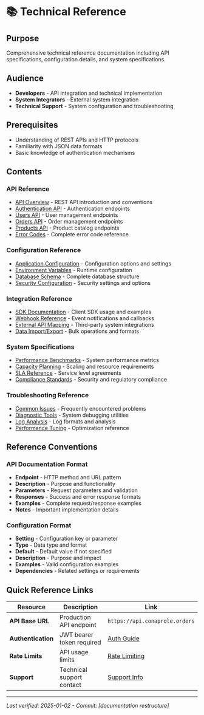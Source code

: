# 📚 Technical Reference

## Purpose

Comprehensive technical reference documentation including API specifications, configuration details, and system specifications.

## Audience

- **Developers** - API integration and technical implementation
- **System Integrators** - External system integration
- **Technical Support** - System configuration and troubleshooting

## Prerequisites

- Understanding of REST APIs and HTTP protocols
- Familiarity with JSON data formats
- Basic knowledge of authentication mechanisms

## Contents

### API Reference
- [API Overview](./api-overview.md) - REST API introduction and conventions
- [Authentication API](./authentication-api.md) - Authentication endpoints
- [Users API](./users-api.md) - User management endpoints
- [Orders API](./orders-api.md) - Order management endpoints
- [Products API](./products-api.md) - Product catalog endpoints
- [Error Codes](./error-codes.md) - Complete error code reference

### Configuration Reference
- [Application Configuration](./app-config.md) - Configuration options and settings
- [Environment Variables](./environment-variables.md) - Runtime configuration
- [Database Schema](./database-schema.md) - Complete database structure
- [Security Configuration](./security-config.md) - Security settings and options

### Integration Reference
- [SDK Documentation](./sdk-docs.md) - Client SDK usage and examples
- [Webhook Reference](./webhooks.md) - Event notifications and callbacks
- [External API Mapping](./external-apis.md) - Third-party system integrations
- [Data Import/Export](./data-exchange.md) - Bulk operations and formats

### System Specifications
- [Performance Benchmarks](./performance-specs.md) - System performance metrics
- [Capacity Planning](./capacity-planning.md) - Scaling and resource requirements
- [SLA Reference](./sla-reference.md) - Service level agreements
- [Compliance Standards](./compliance.md) - Security and regulatory compliance

### Troubleshooting Reference
- [Common Issues](./common-issues.md) - Frequently encountered problems
- [Diagnostic Tools](./diagnostic-tools.md) - System debugging utilities
- [Log Analysis](./log-analysis.md) - Log formats and analysis
- [Performance Tuning](./performance-tuning.md) - Optimization reference

## Reference Conventions

### API Documentation Format
- **Endpoint** - HTTP method and URL pattern
- **Description** - Purpose and functionality
- **Parameters** - Request parameters and validation
- **Responses** - Success and error response formats
- **Examples** - Complete request/response examples
- **Notes** - Important implementation details

### Configuration Format
- **Setting** - Configuration key or parameter
- **Type** - Data type and format
- **Default** - Default value if not specified
- **Description** - Purpose and impact
- **Examples** - Valid configuration examples
- **Dependencies** - Related settings or requirements

## Quick Reference Links

| Resource | Description | Link |
|----------|-------------|------|
| **API Base URL** | Production API endpoint | `https://api.conaprole.orders` |
| **Authentication** | JWT bearer token required | [Auth Guide](../security/authentication.md) |
| **Rate Limits** | API usage limits | [Rate Limiting](./rate-limits.md) |
| **Support** | Technical support contact | [Support Info](./support.md) |

---

*Last verified: 2025-01-02 - Commit: [documentation restructure]*